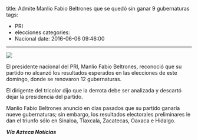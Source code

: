 title: Admite Manlio Fabio Beltrones que se quedó sin ganar 9 gubernaturas
tags:
  - PRI
  - elecciones
categories:
  - Nacional
date: 2016-06-06 09:46:00
---
![](https://res.cloudinary.com/pidmx/image/upload/v1465224414/Elecci-Quintana-Roo-2035010_cahq1c.jpg)

El presidente nacional del PRI, Manlio Fabio Beltrones,  reconoció que su partido no alcanzó los resultados esperados en las elecciones de este domingo, donde se renovaron 12 gubernaturas.

El dirigente del tricolor dijo que la derrota debe ser analizada y descartó dejar la presidencia del partido.

Manlio Fabio Beltrones  anunció en días pasados que su partido ganaría nueve gubernaturas; sin embargo, los resultados electorales preliminares le dan el triunfo sólo en Sinaloa, Tlaxcala, Zacatecas, Oaxaca e Hidalgo.

***Vía Azteca Noticias***
